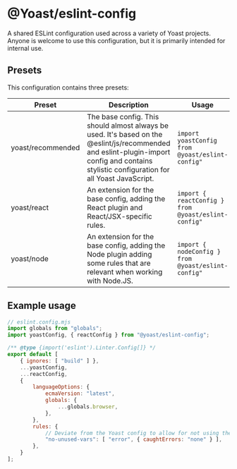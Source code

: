# @Yoast/eslint-config

A shared ESLint configuration used across a variety of Yoast projects. Anyone is welcome to use this configuration, but
it is primarily intended for internal use.

## Presets

This configuration contains three presets:

| Preset            | Description                                                                                                                                                                                 | Usage                                               |
|-------------------|---------------------------------------------------------------------------------------------------------------------------------------------------------------------------------------------|-----------------------------------------------------|
| yoast/recommended | The base config. This should almost always be used. It's based on the @eslint/js/recommended and eslint-plugin-import config and contains stylistic configuration for all Yoast JavaScript. | `import yoastConfig from @yoast/eslint-config"`     | 
| yoast/react       | An extension for the base config, adding the React plugin and React/JSX-specific rules.                                                                                                     | `import { reactConfig } from @yoast/eslint-config"` |
| yoast/node        | An extension for the base config, adding the Node plugin adding some rules that are relevant when working with Node.JS.                                                                     | `import { nodeConfig } from @yoast/eslint-config"`  |

## Example usage

```js
// eslint.config.mjs
import globals from "globals";
import yoastConfig, { reactConfig } from "@yoast/eslint-config";

/** @type {import('eslint').Linter.Config[]} */
export default [
	{ ignores: [ "build" ] },
	...yoastConfig,
	...reactConfig,
	{
		languageOptions: {
			ecmaVersion: "latest",
			globals: {
				...globals.browser,
			},
		},
		rules: {
			// Deviate from the Yoast config to allow for not using the error that is caught.
			"no-unused-vars": [ "error", { caughtErrors: "none" } ],
		},
	}
];
```